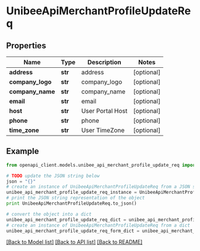 # UnibeeApiMerchantProfileUpdateReq


## Properties

Name | Type | Description | Notes
------------ | ------------- | ------------- | -------------
**address** | **str** | address | [optional] 
**company_logo** | **str** | company_logo | [optional] 
**company_name** | **str** | company_name | [optional] 
**email** | **str** | email | [optional] 
**host** | **str** | User Portal Host | [optional] 
**phone** | **str** | phone | [optional] 
**time_zone** | **str** | User TimeZone | [optional] 

## Example

```python
from openapi_client.models.unibee_api_merchant_profile_update_req import UnibeeApiMerchantProfileUpdateReq

# TODO update the JSON string below
json = "{}"
# create an instance of UnibeeApiMerchantProfileUpdateReq from a JSON string
unibee_api_merchant_profile_update_req_instance = UnibeeApiMerchantProfileUpdateReq.from_json(json)
# print the JSON string representation of the object
print UnibeeApiMerchantProfileUpdateReq.to_json()

# convert the object into a dict
unibee_api_merchant_profile_update_req_dict = unibee_api_merchant_profile_update_req_instance.to_dict()
# create an instance of UnibeeApiMerchantProfileUpdateReq from a dict
unibee_api_merchant_profile_update_req_form_dict = unibee_api_merchant_profile_update_req.from_dict(unibee_api_merchant_profile_update_req_dict)
```
[[Back to Model list]](../README.md#documentation-for-models) [[Back to API list]](../README.md#documentation-for-api-endpoints) [[Back to README]](../README.md)


